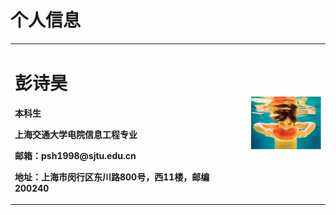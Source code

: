 # 个人信息
<table border="0">
  <tr>
    <td width="75%">
      <h1>彭诗昊</h1>
      <p><b>本科生</b></p>
      <p><b>上海交通大学电院信息工程专业</b></p>
      <p><b>邮箱：psh1998@sjtu.edu.cn</b></p>
      <p><b>地址：上海市闵行区东川路800号，西11楼，邮编200240</b></p>
    </td>
    <td width="25%">
      <img src="/zhengjianzhao.png" width="100%">      
    </td>
  </tr>
</table>
